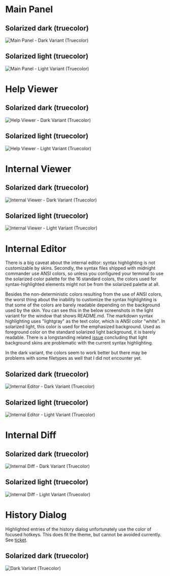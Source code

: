 # Main Panel
## Solarized dark (truecolor)
![Main Panel - Dark Variant (Truecolor)](dark-truecolor.png)
## Solarized light (truecolor)
![Main Panel - Light Variant (Truecolor)](light-truecolor.png)

# Help Viewer
## Solarized dark (truecolor)
![Help Viewer - Dark Variant (Truecolor)](dark-truecolor-help.png)
## Solarized light (truecolor)
![Help Viewer - Light Variant (Truecolor)](light-truecolor-help.png)

# Internal Viewer
## Solarized dark (truecolor)
![Internal Viewer - Dark Variant (Truecolor)](dark-truecolor-internalviewer.png)
## Solarized light (truecolor)
![Internal Viewer - Light Variant (Truecolor)](light-truecolor-internalviewer.png)

# Internal Editor

There is a big caveat about the internal editor: syntax highlighting is not customizable by skins. Secondly, the syntax
files shipped with midnight commander use ANSI colors, so unless you configured your terminal to use the solarized color
palette for the 16 standard colors, the colors used for syntax-highlighted elements might not be from the solarized
palette at all.

Besides the non-deterministic colors resulting from the use of ANSI colors, the worst thing about the inability to
customize the syntax highlighting is that some of the colors are barely readable depending on the background used by the
skin. You can see this in the below screenshots in the light variant for the window that shows README.md. The markdown
syntax highlighting uses "lightgray" as the text color, which is ANSI color "white". In solarized light, this color is
used for the emphasized background. Used as foreground color on the standard solarized light background, it is barely
readable. There is a longstanding related [issue](https://midnight-commander.org/ticket/2172) concluding that light
background skins are problematic with the current syntax highlighting.

In the dark variant, the colors seem to work better but there may be problems with some filetypes as well that I did not
encounter yet.

## Solarized dark (truecolor)
![Internal Editor - Dark Variant (Truecolor)](dark-truecolor-editor.png)
## Solarized light (truecolor)
![Internal Editor - Light Variant (Truecolor)](light-truecolor-editor.png)

# Internal Diff
## Solarized dark (truecolor)
![Internal Diff - Dark Variant (Truecolor)](dark-truecolor-diff.png)
## Solarized light (truecolor)
![Internal Diff - Light Variant (Truecolor)](light-truecolor-diff.png)

# History Dialog
Highlighted entries of the history dialog unfortunately use the color of focused hotkeys. This does fit the theme, but
cannot be avoided currently. See [ticket](https://midnight-commander.org/ticket/3160).

## Solarized dark (truecolor)
![Dark Variant (Truecolor)](dark-truecolor-history-dialog.png)

<!-- vim: set ts=4 sw=4 expandtab fenc=utf8 ff=unix tw=120: -->

